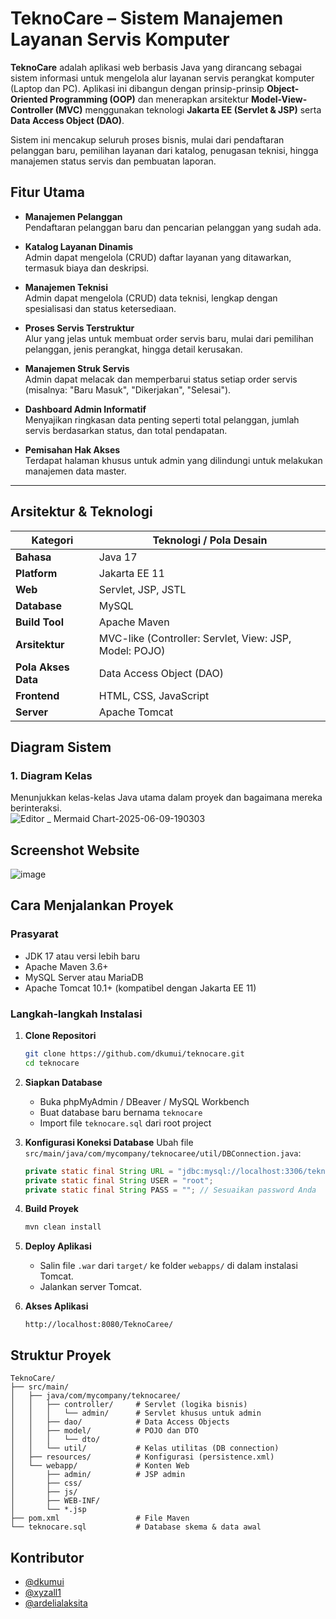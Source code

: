 # TeknoCare – Sistem Manajemen Layanan Servis Komputer

**TeknoCare** adalah aplikasi web berbasis Java yang dirancang sebagai sistem informasi untuk mengelola alur layanan servis perangkat komputer (Laptop dan PC). Aplikasi ini dibangun dengan prinsip-prinsip **Object-Oriented Programming (OOP)** dan menerapkan arsitektur **Model-View-Controller (MVC)** menggunakan teknologi **Jakarta EE (Servlet & JSP)** serta **Data Access Object (DAO)**.

Sistem ini mencakup seluruh proses bisnis, mulai dari pendaftaran pelanggan baru, pemilihan layanan dari katalog, penugasan teknisi, hingga manajemen status servis dan pembuatan laporan.

## Fitur Utama

- **Manajemen Pelanggan**  
  Pendaftaran pelanggan baru dan pencarian pelanggan yang sudah ada.

- **Katalog Layanan Dinamis**  
  Admin dapat mengelola (CRUD) daftar layanan yang ditawarkan, termasuk biaya dan deskripsi.

- **Manajemen Teknisi**  
  Admin dapat mengelola (CRUD) data teknisi, lengkap dengan spesialisasi dan status ketersediaan.

- **Proses Servis Terstruktur**  
  Alur yang jelas untuk membuat order servis baru, mulai dari pemilihan pelanggan, jenis perangkat, hingga detail kerusakan.

- **Manajemen Struk Servis**  
  Admin dapat melacak dan memperbarui status setiap order servis (misalnya: "Baru Masuk", "Dikerjakan", "Selesai").

- **Dashboard Admin Informatif**  
  Menyajikan ringkasan data penting seperti total pelanggan, jumlah servis berdasarkan status, dan total pendapatan.

- **Pemisahan Hak Akses**  
  Terdapat halaman khusus untuk admin yang dilindungi untuk melakukan manajemen data master.

---

## Arsitektur & Teknologi

| Kategori     | Teknologi / Pola Desain              |
|--------------|--------------------------------------|
| **Bahasa**   | Java 17                              |
| **Platform** | Jakarta EE 11                        |
| **Web**      | Servlet, JSP, JSTL                   |
| **Database** | MySQL                                |
| **Build Tool** | Apache Maven                       |
| **Arsitektur** | MVC-like (Controller: Servlet, View: JSP, Model: POJO) |
| **Pola Akses Data** | Data Access Object (DAO)     |
| **Frontend** | HTML, CSS, JavaScript                |
| **Server**   | Apache Tomcat                        |


## Diagram Sistem

### 1. Diagram Kelas
Menunjukkan kelas-kelas Java utama dalam proyek dan bagaimana mereka berinteraksi.  
![Editor _ Mermaid Chart-2025-06-09-190303](https://github.com/user-attachments/assets/e7a532cd-9bd0-4a5a-9b74-975d9b045074)

## Screenshot Website
![image](https://github.com/user-attachments/assets/d3f0de36-a035-4ff3-b96c-d1bac974b46d)

## Cara Menjalankan Proyek

### Prasyarat

- JDK 17 atau versi lebih baru
- Apache Maven 3.6+
- MySQL Server atau MariaDB
- Apache Tomcat 10.1+ (kompatibel dengan Jakarta EE 11)

### Langkah-langkah Instalasi

1. **Clone Repositori**
   ```bash
   git clone https://github.com/dkumui/teknocare.git
   cd teknocare

2. **Siapkan Database**

   * Buka phpMyAdmin / DBeaver / MySQL Workbench
   * Buat database baru bernama `teknocare`
   * Import file `teknocare.sql` dari root project

3. **Konfigurasi Koneksi Database**
   Ubah file `src/main/java/com/mycompany/teknocaree/util/DBConnection.java`:

   ```java
   private static final String URL = "jdbc:mysql://localhost:3306/teknocare";
   private static final String USER = "root";
   private static final String PASS = ""; // Sesuaikan password Anda
   ```

4. **Build Proyek**

   ```bash
   mvn clean install
   ```

5. **Deploy Aplikasi**

   * Salin file `.war` dari `target/` ke folder `webapps/` di dalam instalasi Tomcat.
   * Jalankan server Tomcat.

6. **Akses Aplikasi**

   ```
   http://localhost:8080/TeknoCaree/
   ```

## Struktur Proyek

```
TeknoCare/
├── src/main/
│   ├── java/com/mycompany/teknocaree/
│   │   ├── controller/     # Servlet (logika bisnis)
│   │   │   └── admin/      # Servlet khusus untuk admin
│   │   ├── dao/            # Data Access Objects
│   │   ├── model/          # POJO dan DTO
│   │   │   └── dto/
│   │   └── util/           # Kelas utilitas (DB connection)
│   ├── resources/          # Konfigurasi (persistence.xml)
│   └── webapp/             # Konten Web
│       ├── admin/          # JSP admin
│       ├── css/
│       ├── js/
│       ├── WEB-INF/
│       └── *.jsp
├── pom.xml                 # File Maven
└── teknocare.sql           # Database skema & data awal
```

## Kontributor

* [@dkumui](https://github.com/dkumui)
* [@xyzall1](https://github.com/xyzall1)
* [@ardelialaksita](https://github.com/ardelialaksita)

